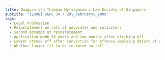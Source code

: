 ```yaml
---
title: Gnaguru s/o Thamboo Mylvaganam v Law Society of Singapore 
subtitle: "[2008] SGHC 34 / 29\_February\_2008"
tags:
  - Legal Profession
  - Reinstatement on roll of advocates and solicitors
  - Second attempt at reinstatement
  - Application made 13 years and two months after striking off
  - Lawyer struck off after conviction for offence implying defect of character
  - Whether lawyer fit to be restored on roll

---
```


